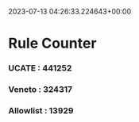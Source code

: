 2023-07-13 04:26:33.224643+00:00
# Rule Counter 
 ### UCATE : 441252

 ### Veneto : 324317

 ### Allowlist : 13929